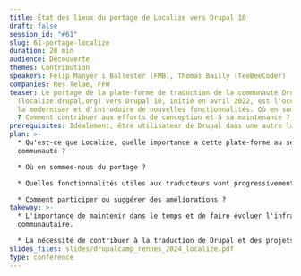 ```yaml
---
title: État des lieux du portage de Localize vers Drupal 10
draft: false
session_id: "#61"
slug: 61-portage-localize
duration: 20 min
audience: Découverte
themes: Contribution
speakers: Felip Manyer i Ballester (FMB), Thomas Bailly (TeeBeeCoder)
companies: Res Telae, FFW
teaser: Le portage de la plate-forme de traduction de la communauté Drupal
  (localize.drupal.org) vers Drupal 10, initié en avril 2022, est l'occasion de
  la moderniser et d'introduire de nouvelles fonctionnalités. Où en sommes-nous
  ? Comment contribuer aux efforts de conception et à sa maintenance ?
prerequisites: Idéalement, être utilisateur de Drupal dans une autre langue que l'anglais.
plan: >-
  * Qu'est-ce que Localize, quelle importance a cette plate-forme au sein de la
  communauté ?

  * Où en sommes-nous du portage ?

  * Quelles fonctionnalités utiles aux traducteurs vont progressivement être mises en œuvre ?

  * Comment participer ou suggérer des améliorations ?
takeway: >-
  * L'importance de maintenir dans le temps et de faire évoluer l'infrastructure
  communautaire.

  * La nécessité de contribuer à la traduction de Drupal et des projets contribués, le plus efficacement possible.
slides_files: slides/drupalcamp_rennes_2024_localize.pdf
type: conference
---
```

